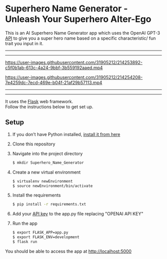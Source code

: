 # Superhero Name Generator - Unleash Your Superhero Alter-Ego

This is an AI Superhero Name Generator app which uses the OpenAI GPT-3 [API](https://beta.openai.com/docs/quickstart) to give you a super hero name based on a specific characteristic/ fun trait you input in it. 



----

----



https://user-images.githubusercontent.com/31905212/214253892-c5f0b1ab-613c-4a24-9bbf-3b559192aaed.mp4      



https://user-images.githubusercontent.com/31905212/214254208-7e4259dc-7ecd-469e-b04f-21af29b57113.mp4


----


----





It uses the [Flask](https://flask.palletsprojects.com/en/2.0.x/) web framework.  
Follow the instructions below to get set up.

## Setup

1. If you don’t have Python installed, [install it from here](https://www.python.org/downloads/)

2. Clone this repository

3. Navigate into the project directory

   ```bash
   $ mkdir Superhero_Name_Generator
   ```

4. Create a new virtual environment

   ```bash
   $ virtualenv newEnvironment
   $ source newEnvironment/bin/activate
   ```

5. Install the requirements

   ```bash
   $ pip install -r requirements.txt
   ```


6. Add your [API key](https://beta.openai.com/account/api-keys) to the app.py file replacing "OPENAI API KEY"

7. Run the app

   ```bash
   $ export FLASK_APP=app.py
   $ export FLASK_ENV=development
   $ flask run
   ```

You should be able to access the app at [http://localhost:5000](http://localhost:5000)
